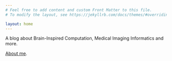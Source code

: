 ```yaml
---
# Feel free to add content and custom Front Matter to this file.
# To modify the layout, see https://jekyllrb.com/docs/themes/#overriding-theme-defaults

layout: home
---
```


A blog about Brain-Inspired Computation, Medical Imaging Informatics and more.

[About me](/about/).
